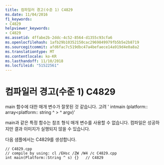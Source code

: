 ```yaml
---
title: 컴파일러 경고(수준 1) C4829
ms.date: 11/04/2016
f1_keywords:
- C4829
helpviewer_keywords:
- C4829
ms.assetid: 4ffabe2b-2ddc-4c52-8564-d1355c93cfa6
ms.openlocfilehash: 1afb29b10352150cac2969849979fb5b5e2b8719
ms.sourcegitcommit: afd6fac7c519dbc47a4befaece14a919d4e0a8a2
ms.translationtype: MT
ms.contentlocale: ko-KR
ms.lasthandoff: 11/10/2018
ms.locfileid: "51522561"
---
```

# <a name="compiler-warning-level-1-c4829"></a>컴파일러 경고(수준 1) C4829

main 함수에 대한 매개 변수가 잘못된 것 같습니다. 고려 ' intmain (platform:: array\<platform:: string ^ > ^ argv)'

main과 같은 특정 함수는 참조 형식 매개 변수를 사용할 수 없습니다. 컴파일은 성공하지만 결과 이미지가 실행되지 않을 수 있습니다.

다음 샘플에서는 C4829를 생성합니다.

```
// C4829.cpp
// compile by using: cl /EHsc /ZW /W4 /c C4829.cpp
int main(Platform::String ^ s) {}   // C4829
```